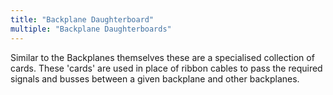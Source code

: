 ```yaml
---
title: "Backplane Daughterboard"
multiple: "Backplane Daughterboards"
---
```


Similar to the Backplanes themselves these are a specialised collection of cards. These 'cards' are used in place of
ribbon cables to pass the required signals and busses between a given backplane and other backplanes.
